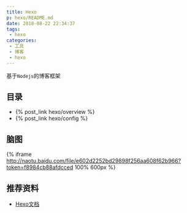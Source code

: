 ```yaml
---
title: Hexo
p: hexo/README.md
date: 2018-08-22 22:34:37
tags:
 - hexo
categories:
 - 工具
 - 博客
 - hexo
---
```


基于`Nodejs`的博客框架

## 目录

* {% post_link hexo/overview %}
* {% post_link hexo/config %}

<!-- more -->

## 脑图

{% iframe http://naotu.baidu.com/file/e602d2252bd29898f256aa608f62b966?token=f8984cb88afdcced  100% 600px %}

## 推荐资料

* [Hexo文档](https://hexo.io/zh-cn/)
